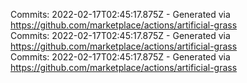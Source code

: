 Commits: 2022-02-17T02:45:17.875Z - Generated via https://github.com/marketplace/actions/artificial-grass
<br>
Commits: 2022-02-17T02:45:17.875Z - Generated via https://github.com/marketplace/actions/artificial-grass
<br>
Commits: 2022-02-17T02:45:17.875Z - Generated via https://github.com/marketplace/actions/artificial-grass
<br>
